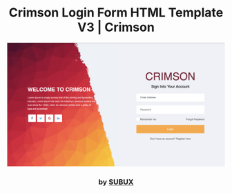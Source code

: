 <div align="center">

# Crimson Login Form HTML Template V3 | Crimson

<img src="admin/base.png">

### by <a href="https://github.com/python019">SUBUX</a>

</div>